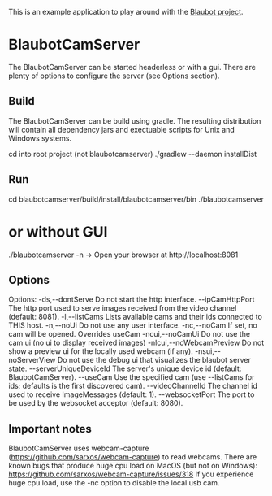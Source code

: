 This is an example application to play around with the [Blaubot project](http://blaubot.hgross.eu).

# BlaubotCamServer
The BlaubotCamServer can be started headerless or with a gui.
There are plenty of options to configure the server (see Options section).

## Build
The BlaubotCamServer can be build using gradle.
The resulting distribution will contain all dependency jars and exectuable scripts for Unix and Windows systems.

cd into root project (not blaubotcamserver)
./gradlew --daemon installDist

## Run
cd blaubotcamserver/build/install/blaubotcamserver/bin
./blaubotcamserver
# or without GUI
./blaubotcamserver -n
-> Open your browser at http://localhost:8081

## Options
Options:
 -ds,--dontServe                              Do not start the http
                                              interface.
    --ipCamHttpPort <httpPort>                The http port used to serve
                                              images received from the
                                              video channel (default:
                                              8081).
 -l,--listCams                                Lists available cams and
                                              their ids connected to THIS
                                              host.
 -n,--noUi                                    Do not use any user
                                              interface.
 -nc,--noCam                                  If set, no cam will be
                                              opened. Overrides useCam
 -ncui,--noCamUi                              Do not use the cam ui (no ui
                                              to display received images)
 -nlcui,--noWebcamPreview                     Do not show a preview ui for
                                              the locally used webcam (if
                                              any).
 -nsui,--noServerView                         Do not use the debug ui that
                                              visualizes the blaubot
                                              server state.
    --serverUniqueDeviceId <uniqueDeviceId>   The server's unique device
                                              id (default:
                                              BlaubotCamServer).
    --useCam <webcamId>                       Use the specified cam (use
                                              --listCams for ids; defaults
                                              is the first discovered
                                              cam).
    --videoChannelId <channelId>              The channel id used to
                                              receive ImageMessages
                                              (default: 1).
    --websocketPort <webSocketPort>           The port to be used by the
                                              websocket acceptor (default:
                                              8080).

## Important notes
BlaubotCamServer uses webcam-capture (https://github.com/sarxos/webcam-capture) to read webcams.
There are known bugs that produce huge cpu load on MacOS (but not on Windows): https://github.com/sarxos/webcam-capture/issues/318 
If you experience huge cpu load, use the -nc option to disable the local usb cam.